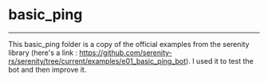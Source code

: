 # basic_ping
---
This basic_ping folder is a copy of the official examples from the serenity library (here's a link : https://github.com/serenity-rs/serenity/tree/current/examples/e01_basic_ping_bot). I used it to test the bot and then improve it.
